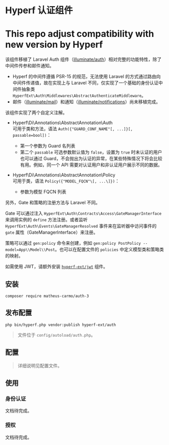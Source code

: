 # Hyperf 认证组件

# This repo adjust compatibility with new version by Hyperf

该组件移植了 Laravel Auth 组件（[illuminate/auth](https://github.com/illuminate/auth )）相对完整的功能特性，除了中间件传参和邮件通知。

* Hyperf 的中间件遵循 PSR-15 的规范，无法使用 Laravel 的方式通过路由向中间件传递值，故在实现上与 Laravel 不同，仅实现了一个基础的身份认证中间件抽象类 `HyperfExt\Auth\Middlewares\AbstractAuthenticateMiddleware`。
* 邮件（[illuminate/mail](https://github.com/illuminate/mail )）和通知（[illuminate/notifications](https://github.com/illuminate/notifications )）尚未移植完成。

该组件实现了两个自定义注解。
* Hyperf\Di\Annotations\AbstractAnnotation\Auth  
可用于类和方法，语法 `Auth({"GUARD_CONF_NAME"[, ...]}[, passable=bool])`：
  * 第一个参数为 Guard 名列表
  * 第二个 `passable` 可选参数默认值为 `false`，设置为 `true` 时未认证的用户也可以通过 Guard，不会抛出为认证的异常，在某些特殊情况下将会比较有用。例如，同一个 API 需要对认证用户和非认证用户展示不同的数据。

* Hyperf\Di\Annotations\AbstractAnnotation\Policy  
可用于类，语法 `Policy({"MODEL_FQCN"\[, ...\]})`：  
  * 参数为模型 FQCN 列表

另外，Gate 和策略的注册方法与 Laravel 不同。

Gate 可以通过注入 `HyperfExt\Auth\Contracts\Access\GateManagerInterface` 来调用实例的 `define` 方法注册。或者监听 `HyperfExt\Auth\Events\GateManagerResolved` 事件来在监听器中访问事件的 `gate` 属性（GateManagerInterface）来注册。

策略可以通过 `gen:policy` 命令来创建，例如 `gen:policy PostPolicy --model=App\\Model\\Post`。也可以在配置文件的 `policies` 中定义模型类和策略类的映射。

如需使用 JWT，请额外安装 [`hyperf-ext/jwt`](https://github.com/hyperf-ext/jwt) 组件。

## 安装

```shell script
composer require matheus-carmo/auth-3
```

## 发布配置

```shell script
php bin/hyperf.php vendor:publish hyperf-ext/auth
```

> 文件位于 `config/autoload/auth.php`。

## 配置

> 详细说明见配置文件。

## 使用

### 身份认证

文档待完成。

### 授权

文档待完成。
